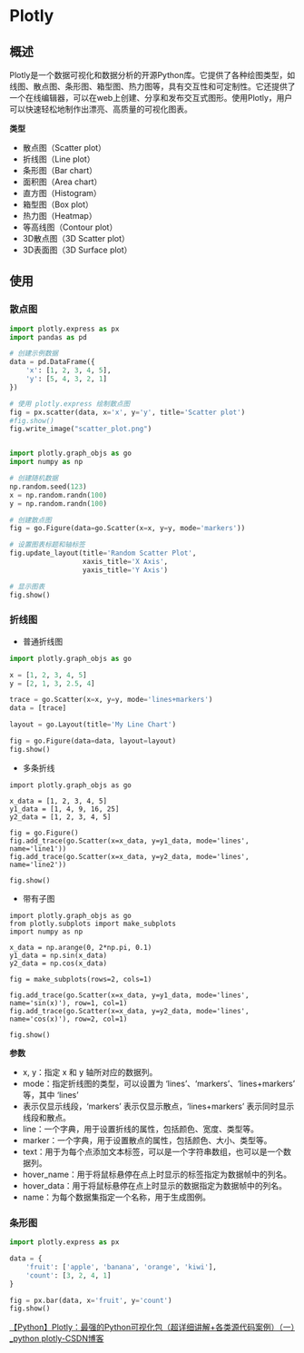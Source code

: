 # Plotly

## 概述

Plotly是一个数据可视化和数据分析的开源Python库。它提供了各种绘图类型，如线图、散点图、条形图、箱型图、热力图等，具有交互性和可定制性。它还提供了一个在线编辑器，可以在web上创建、分享和发布交互式图形。使用Plotly，用户可以快速轻松地制作出漂亮、高质量的可视化图表。

**类型**

- 散点图（Scatter plot）
- 折线图（Line plot）
- 条形图（Bar chart）
- 面积图（Area chart）
- 直方图（Histogram）
- 箱型图（Box plot）
- 热力图（Heatmap）
- 等高线图（Contour plot）
- 3D散点图（3D Scatter plot）
- 3D表面图（3D Surface plot）



## 使用

### 散点图

```Python
import plotly.express as px
import pandas as pd

# 创建示例数据
data = pd.DataFrame({
    'x': [1, 2, 3, 4, 5],
    'y': [5, 4, 3, 2, 1]
})

# 使用 plotly.express 绘制散点图
fig = px.scatter(data, x='x', y='y', title='Scatter plot')
#fig.show()
fig.write_image("scatter_plot.png")


import plotly.graph_objs as go
import numpy as np

# 创建随机数据
np.random.seed(123)
x = np.random.randn(100)
y = np.random.randn(100)

# 创建散点图
fig = go.Figure(data=go.Scatter(x=x, y=y, mode='markers'))

# 设置图表标题和轴标签
fig.update_layout(title='Random Scatter Plot',
                  xaxis_title='X Axis',
                  yaxis_title='Y Axis')

# 显示图表
fig.show()

```



### 折线图

* 普通折线图

```Python
import plotly.graph_objs as go

x = [1, 2, 3, 4, 5]
y = [2, 1, 3, 2.5, 4]

trace = go.Scatter(x=x, y=y, mode='lines+markers')
data = [trace]

layout = go.Layout(title='My Line Chart')

fig = go.Figure(data=data, layout=layout)
fig.show()

```



* 多条折线

```
import plotly.graph_objs as go

x_data = [1, 2, 3, 4, 5]
y1_data = [1, 4, 9, 16, 25]
y2_data = [1, 2, 3, 4, 5]

fig = go.Figure()
fig.add_trace(go.Scatter(x=x_data, y=y1_data, mode='lines', name='line1'))
fig.add_trace(go.Scatter(x=x_data, y=y2_data, mode='lines', name='line2'))

fig.show()

```



* 带有子图



```
import plotly.graph_objs as go
from plotly.subplots import make_subplots
import numpy as np

x_data = np.arange(0, 2*np.pi, 0.1)
y1_data = np.sin(x_data)
y2_data = np.cos(x_data)

fig = make_subplots(rows=2, cols=1)

fig.add_trace(go.Scatter(x=x_data, y=y1_data, mode='lines', name='sin(x)'), row=1, col=1)
fig.add_trace(go.Scatter(x=x_data, y=y2_data, mode='lines', name='cos(x)'), row=2, col=1)

fig.show()

```



**参数**

- x, y：指定 x 和 y 轴所对应的数据列。
- mode：指定折线图的类型，可以设置为 ‘lines’、‘markers’、‘lines+markers’ 等，其中 ‘lines’
- 表示仅显示线段，‘markers’ 表示仅显示散点，‘lines+markers’ 表示同时显示线段和散点。
- line：一个字典，用于设置折线的属性，包括颜色、宽度、类型等。
- marker：一个字典，用于设置散点的属性，包括颜色、大小、类型等。
- text：用于为每个点添加文本标签，可以是一个字符串数组，也可以是一个数据列。
- hover_name：用于将鼠标悬停在点上时显示的标签指定为数据帧中的列名。
- hover_data：用于将鼠标悬停在点上时显示的数据指定为数据帧中的列名。
- name：为每个数据集指定一个名称，用于生成图例。



### 条形图

```Python
import plotly.express as px

data = {
    'fruit': ['apple', 'banana', 'orange', 'kiwi'],
    'count': [3, 2, 4, 1]
}

fig = px.bar(data, x='fruit', y='count')
fig.show()

```



[【Python】Plotly：最强的Python可视化包（超详细讲解+各类源代码案例）（一）_python plotly-CSDN博客](https://blog.csdn.net/wzk4869/article/details/129864811)
